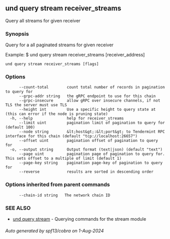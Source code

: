 ## und query stream receiver_streams

Query all streams for given receiver

### Synopsis

Query for a all paginated streams for given receiver

Example:
$ und query stream receiver_streams [receiver_address]

```
und query stream receiver_streams [flags]
```

### Options

```
      --count-total        count total number of records in pagination to query for
      --grpc-addr string   the gRPC endpoint to use for this chain
      --grpc-insecure      allow gRPC over insecure channels, if not TLS the server must use TLS
      --height int         Use a specific height to query state at (this can error if the node is pruning state)
  -h, --help               help for receiver_streams
      --limit uint         pagination limit of pagination to query for (default 100)
      --node string        &lt;host&gt;:&lt;port&gt; to Tendermint RPC interface for this chain (default "tcp://localhost:26657")
      --offset uint        pagination offset of pagination to query for
  -o, --output string      Output format (text|json) (default "text")
      --page uint          pagination page of pagination to query for. This sets offset to a multiple of limit (default 1)
      --page-key string    pagination page-key of pagination to query for
      --reverse            results are sorted in descending order
```

### Options inherited from parent commands

```
      --chain-id string   The network chain ID
```

### SEE ALSO

* [und query stream](und_query_stream.md)	 - Querying commands for the stream module

###### Auto generated by spf13/cobra on 1-Aug-2024
